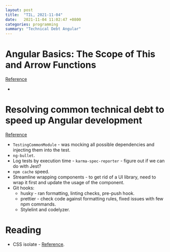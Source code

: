 ```yaml
---
layout: post
title:  "TIL, 2021-11-04"
date:   2021-11-04 11:02:47 +0800
categories: programming
summary: "Technical Debt Angular"
---
```


# Angular Basics: The Scope of This and Arrow Functions
[Reference](https://www.telerik.com/blogs/angular-basics-scope-of-this-and-arrow-functions)

-

# Resolving common technical debt to speed up Angular development
[Reference](https://www.devbridge.com/articles/resolving-common-technical-debt-to-speed-up-angular-development/)

- `TestingCommonModule` - was mocking all possible dependencies and injecting them into the test.
- `ng-bullet`.
- Log tests by execution time - `karma-spec-reporter` - figure out if we can do with Jest?
- `npm cache` speed.
- Streamline wrapping components - to get rid of a UI library, need to wrap it first and update the usage of the component.
- Git hooks:
  - husky - ran formatting, linting checks, pre-push hook.
  - prettier - check code against formatting rules, fixed issues with few npm commands.
  - Stylelint and codelyzer.

# Reading

- CSS isolate - [Reference](https://developer.mozilla.org/en-US/docs/Web/CSS/isolation).
